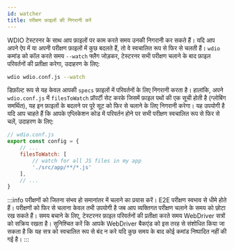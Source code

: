 ```yaml
---
id: watcher
title: परीक्षण फ़ाइलों की निगरानी करें
---
```


WDIO टेस्टरनर के साथ आप फ़ाइलों पर काम करते समय उनकी निगरानी कर सकते हैं। यदि आप अपने ऐप में या अपनी परीक्षण फ़ाइलों में कुछ बदलते हैं, तो वे स्वचालित रूप से फिर से चलती हैं। `wdio` कमांड को कॉल करते समय `--watch` फ्लैग जोड़कर, टेस्टरनर सभी परीक्षण चलाने के बाद फ़ाइल परिवर्तनों की प्रतीक्षा करेगा, उदाहरण के लिए:

```sh
wdio wdio.conf.js --watch
```

डिफ़ॉल्ट रूप से यह केवल आपकी `specs` फ़ाइलों में परिवर्तनों के लिए निगरानी करता है। हालांकि, अपने `wdio.conf.js` में `filesToWatch` प्रॉपर्टी सेट करके जिसमें फ़ाइल पथों की एक सूची होती है (ग्लोबिंग समर्थित), यह इन फ़ाइलों के बदलने पर पूरे सूट को फिर से चलाने के लिए निगरानी करेगा। यह उपयोगी है यदि आप चाहते हैं कि आपके एप्लिकेशन कोड में परिवर्तन होने पर सभी परीक्षण स्वचालित रूप से फिर से चलें, उदाहरण के लिए:

```js
// wdio.conf.js
export const config = {
    // ...
    filesToWatch: [
        // watch for all JS files in my app
        './src/app/**/*.js'
    ],
    // ...
}
```

:::info
परीक्षणों को जितना संभव हो समानांतर में चलाने का प्रयास करें। E2E परीक्षण स्वभाव से धीमे होते हैं। परीक्षणों को फिर से चलाना केवल तभी उपयोगी है जब आप व्यक्तिगत परीक्षण चलाने के समय को छोटा रख सकते हैं। समय बचाने के लिए, टेस्टरनर फ़ाइल परिवर्तनों की प्रतीक्षा करते समय WebDriver सत्रों को सक्रिय रखता है। सुनिश्चित करें कि आपके WebDriver बैकएंड को इस तरह से संशोधित किया जा सकता है कि यह सत्र को स्वचालित रूप से बंद न करे यदि कुछ समय के बाद कोई कमांड निष्पादित नहीं की गई है।
:::